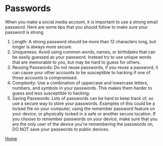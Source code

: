 # Passwords
When you make a social media account, it is important to use a strong email password. Here are some tips that you should follow to make sure your password is strong 
1. Length: A strong password should be more than 12 characters long, but longer is always more secure.
2. Uniqueness: Avoid using common words, names, or birthdates that can be easily guessed as your password. Instead try to use unique words that are memorable to you, but may be hard to guess for others.
3. Reusing Passwords: Do not reuse passwords, if you reuse a password, it can cause your other accounts to be susceptible to hacking if one of those accounts is compromised.
4. Complexity: Use a combination of uppercase and lowercase letters, numbers, and symbols in your passwords. This makes them harder to guess and less susceptible to hacking.
5. Saving Passwords: Lots of passwords can be hard to keep track of, so use a secure way to store your passwords. Examples of this could be a locked file on your computer, using the remember password feature on your device, or physically locked in a safe or another secure location. If you choose to remember passwords on your device, make sure that you are the only user of the device you're remembering the passwords on, DO NOT save your passwords to public devices.

[Home](README.md)
